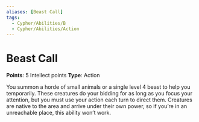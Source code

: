 ```yaml
---
aliases: [Beast Call]
tags:
  - Cypher/Abilities/B
  - Cypher/Abilities/Action
---
```


# Beast Call

**Points**: 5 Intellect points
**Type**: Action

You summon a horde of small animals or a single level 4 beast to help you temporarily. These creatures do your bidding for as long as you focus your attention, but you must use your action each turn to direct them. Creatures are native to the area and arrive under their own power, so if you’re in an unreachable place, this ability won’t work.
